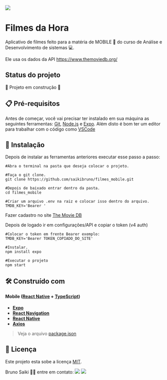 <img src="http://img.shields.io/static/v1?label=STATUS&message=EM%20DESENVOLVIMENTO&color=GREEN&style=for-the-badge"/>

# Filmes da Hora

Aplicativo de filmes feito para a matéria de MOBILE 📱 do curso de Análise e Desenvolvimento de sistemas :computer:.

Ele usa os dados da API https://www.themoviedb.org/

## Status do projeto

:construction: Projeto em construção :construction:


## :clipboard: Pré-requisitos

Antes de começar, você vai precisar ter instalado em sua máquina as seguintes ferramentas:
[Git](https://git-scm.com), [Node.js](https://nodejs.org/en/) e [Expo](https://docs.expo.dev/get-started/installation/). Além disto é bom ter um editor para trabalhar com o código como [VSCode](https://code.visualstudio.com/)

## 🔧 Instalação

Depois de instalar as ferramentas anteriores executar esse passo a passo:

```
#Abra o terminal na pasta que deseja colocar o projeto.

#Faça o git clone.
git clone https://github.com/saikibruno/filmes_mobile.git

#Depois de baixado entrar dentro da pasta.
cd filmes_mobile

#Criar um arquivo .env na raiz e colocar isso dentro do arquivo.
TMDB_KEY='Bearer '
```
Fazer cadastro no site [The Movie DB](https://www.themoviedb.org/login)

Depois de logado ir em configurações/API e copiar o token (v4 auth)
```
#Colocar o token em frente Bearer exemplo:
TMDB_KEY='Bearer TOKEN_COPIADO_DO_SITE'

#Instalar.
npm install expo

#Executar o projeto
npm start
```

## 🛠️ Construído com
#### **Mobile**  ([React Native](http://www.reactnative.com/)  +  [TypeScript](https://www.typescriptlang.org/))

-   **[Expo](https://expo.io/)**
-   **[React Navigation](https://reactnavigation.org/)**
-   **[React Native](https://reactnative.dev/)**
-   **[Axios](https://github.com/axios/axios)**

> Veja o arquivo  [package.json](https://github.com/saikibruno/filmes_mobile/blob/main/package.json)



## 📝 Licença

Este projeto esta sobe a licença [MIT](./LICENSE).

Bruno Saiki 👋🏽 entre em contato:  <a href="https://www.linkedin.com/in/bruno-saiki/" target="_blank"><img src="https://img.shields.io/badge/-LinkedIn-%230077B5?style=for-the-badge&logo=linkedin&logoColor=white" target="_blank"></a>
  <a href = "mailto:saiki.bruno@gmail.com"><img src="https://img.shields.io/badge/-Gmail-%23333?style=for-the-badge&logo=gmail&logoColor=white" target="_blank"></a>


